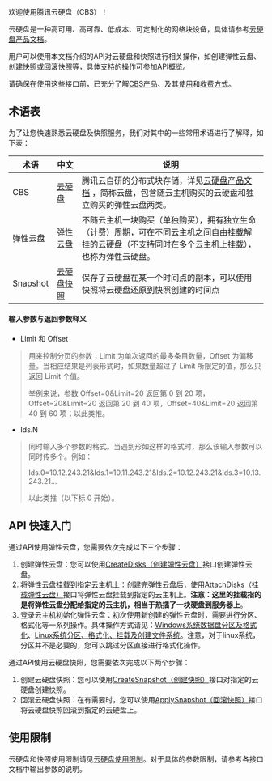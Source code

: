 欢迎使用腾讯云硬盘（CBS）！

云硬盘是一种高可用、高可靠、低成本、可定制化的网络块设备，具体请参考[云硬盘产品文档](https://cloud.tencent.com/doc/product/362/2345)。

用户可以使用本文档介绍的API对云硬盘和快照进行相关操作，如创建弹性云盘、创建快照或回滚快照等，具体支持的操作可参加[API概览](/document/product/362/15634)。

请确保在使用这些接口前，已充分了解[CBS产品](https://cloud.tencent.com/doc/product/362/2345)、及其[使用](https://cloud.tencent.com/doc/product/362/2922)和[收费方式](https://cloud.tencent.com/doc/product/362/2413)。

## 术语表

为了让您快速熟悉云硬盘及快照服务，我们对其中的一些常用术语进行了解释，如下表：

| 术语 | 中文 | 说明 |
| --- |  --- | --- |
| CBS | [云硬盘](https://cloud.tencent.com/document/product/439/6329) | 腾讯云自研的分布式块存储，详见[云硬盘产品文档](https://cloud.tencent.com/doc/product/362/%E4%BA%A7%E5%93%81%E6%A6%82%E8%BF%B0) ，简称云盘，包含随云主机购买的云硬盘和独立购买的弹性云盘两类。|
| 弹性云盘 |  [弹性云盘](https://cloud.tencent.com/document/product/439/6329#1.2.-.E5.BC.B9.E6.80.A7.E4.BA.91.E7.A1.AC.E7.9B.98) | 不随云主机一块购买（单独购买），拥有独立生命（计费）周期，可在不同云主机之间自由挂载解挂的云硬盘（不支持同时在多个云主机上挂载），也称为弹性云硬盘。 |
| Snapshot |   [云硬盘快照](https://cloud.tencent.com/doc/product/213/502) | 保存了云硬盘在某一个时间点的副本，可以使用快照将云硬盘还原到快照创建的时间点 |

#### 输入参数与返回参数释义

* Limit 和 Offset
>用来控制分页的参数；Limit 为单次返回的最多条目数量，Offset 为偏移量。当相应结果是列表形式时，如果数量超过了 Limit 所限定的值，那么只返回 Limit 个值。
>
>举例来说，参数 Offset=0&Limit=20 返回第 0 到 20 项，Offset=20&Limit=20 返回第 20 到 40 项，Offset=40&Limit=20 返回第 40 到 60 项；以此类推。
    
* Ids.N
>同时输入多个参数的格式。当遇到形如这样的格式时，那么该输入参数可以同时传多个。例如：
>   
> Ids.0=10.12.243.21&Ids.1=10.11.243.21&Ids.2=10.12.243.21&Ids.3=10.13.243.21...
>   
> 以此类推（以下标 0 开始）。

## API 快速入门

通过API使用弹性云盘，您需要依次完成以下三个步骤：

1. 创建弹性云盘：您可以使用[CreateDisks（创建弹性云盘）](/document/product/362/16312)接口创建弹性云盘。
2. 将弹性云盘挂载到指定云主机上：创建完弹性云盘后，使用[AttachDisks（挂载弹性云盘）](/document/product/362/16313)接口将弹性云盘挂载到指定的云主机上。**注意：这里的挂载指的是将弹性云盘分配给指定的云主机，相当于热插了一块硬盘到服务器上**。
3. 登录云主机初始化弹性云盘：初次使用新创建的弹性云盘时，需要进行分区、格式化等一系列操作。具体操作方式请见：[Windows系统数据盘分区及格式化](https://cloud.tencent.com/doc/product/213/2158)、[Linux系统分区、格式化、挂载及创建文件系统](https://cloud.tencent.com/doc/product/362/6735)。注意，对于linux系统，分区并不是必要的，您可以跳过分区直接进行格式化操作。


通过API使用云硬盘快照，您需要依次完成以下两个步骤：

1. 创建云硬盘快照：您可以使用[CreateSnapshot（创建快照）](/document/product/362/15648)接口对指定的云硬盘创建快照。
2. 回滚云硬盘快照：在有需要时，您可以使用[ApplySnapshot（回滚快照）](/document/product/362/15643)接口将云硬盘快照回滚到指定的云硬盘上。


## 使用限制

云硬盘和快照使用限制请见[云硬盘使用限制](https://cloud.tencent.com/doc/product/362/5145)。对于具体的参数限制，请参考各接口文档中输出参数的说明。

